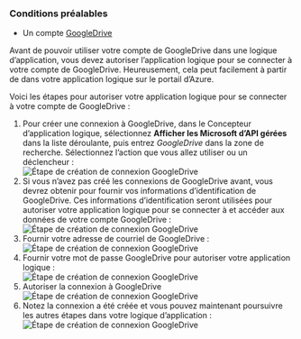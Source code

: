 ### <a name="prerequisites"></a>Conditions préalables

- Un compte [GoogleDrive](https://www.google.com/drive/)  


Avant de pouvoir utiliser votre compte de GoogleDrive dans une logique d’application, vous devez autoriser l’application logique pour se connecter à votre compte de GoogleDrive. Heureusement, cela peut facilement à partir de dans votre application logique sur le portail d’Azure.  

Voici les étapes pour autoriser votre application logique pour se connecter à votre compte de GoogleDrive :  
1. Pour créer une connexion à GoogleDrive, dans le Concepteur d’application logique, sélectionnez **Afficher les Microsoft d’API gérées** dans la liste déroulante, puis entrez *GoogleDrive* dans la zone de recherche. Sélectionnez l’action que vous allez utiliser ou un déclencheur :  
![Étape de création de connexion GoogleDrive](./media/connectors-create-api-googledrive/googledrive-1.png)  
2. Si vous n’avez pas créé les connexions de GoogleDrive avant, vous devrez obtenir pour fournir vos informations d’identification de GoogleDrive. Ces informations d’identification seront utilisées pour autoriser votre application logique pour se connecter à et accéder aux données de votre compte GoogleDrive :  
![Étape de création de connexion GoogleDrive](./media/connectors-create-api-googledrive/googledrive-2.png)  
3. Fournir votre adresse de courriel de GoogleDrive :  
 ![Étape de création de connexion GoogleDrive](./media/connectors-create-api-googledrive/googledrive-3.png)  
4. Fournir votre mot de passe GoogleDrive pour autoriser votre application logique :  
![Étape de création de connexion GoogleDrive](./media/connectors-create-api-googledrive/googledrive-4.png)
5. Autoriser la connexion à GoogleDrive  
![Étape de création de connexion GoogleDrive](./media/connectors-create-api-googledrive/googledrive-5.png)  
6. Notez la connexion a été créée et vous pouvez maintenant poursuivre les autres étapes dans votre logique d’application :  
![Étape de création de connexion GoogleDrive](./media/connectors-create-api-googledrive/googledrive-6.png)  

